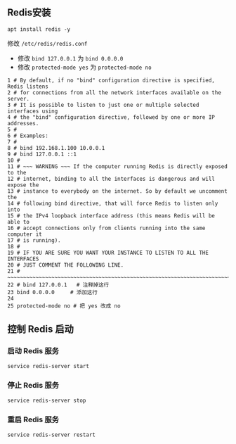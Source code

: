 ﻿## Redis安装

```
apt install redis -y
```


修改 `/etc/redis/redis.conf`
- 修改 `bind 127.0.0.1` 为 `bind 0.0.0.0`
- 修改 `protected-mode yes` 为 `protected-mode no`

```
1 # By default, if no "bind" configuration directive is specified, Redis listens
2 # for connections from all the network interfaces available on the server.
3 # It is possible to listen to just one or multiple selected interfaces using
4 # the "bind" configuration directive, followed by one or more IP addresses.
5 #
6 # Examples:
7 #
8 # bind 192.168.1.100 10.0.0.1
9 # bind 127.0.0.1 ::1
10 #
11 # ~~~ WARNING ~~~ If the computer running Redis is directly exposed to the
12 # internet, binding to all the interfaces is dangerous and will expose the
13 # instance to everybody on the internet. So by default we uncomment the
14 # following bind directive, that will force Redis to listen only into
15 # the IPv4 loopback interface address (this means Redis will be able to
16 # accept connections only from clients running into the same computer it
17 # is running).
18 #
19 # IF YOU ARE SURE YOU WANT YOUR INSTANCE TO LISTEN TO ALL THE INTERFACES
20 # JUST COMMENT THE FOLLOWING LINE.
21 # ~~~~~~~~~~~~~~~~~~~~~~~~~~~~~~~~~~~~~~~~~~~~~~~~~~~~~~~~~~~~~~~~~~~~~~~~
22 # bind 127.0.0.1   # 注释掉这行
23 bind 0.0.0.0     # 添加这行
24
25 protected-mode no # 把 yes 改成 no
```

## 控制 Redis 启动
### 启动 Redis 服务

```bash
service redis-server start
```

### 停止 Redis 服务

```bash
service redis-server stop
```

### 重启 Redis 服务

```bash
service redis-server restart 
```

